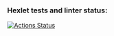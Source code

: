 ### Hexlet tests and linter status:
[![Actions Status](https://github.com/I-Gromov/layout-designer-project-lvl1/workflows/hexlet-check/badge.svg)](https://github.com/I-Gromov/layout-designer-project-lvl1/actions)